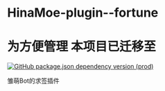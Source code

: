 # HinaMoe-plugin--fortune

# 为方便管理 本项目已迁移至

[![GitHub package.json dependency version (prod)](https://img.shields.io/badge/HinaMoe-Plugins-%23FFBCCB?logo=javascript)](https://github.com/retroxz/HinaMoe-plugins)

雏萌Bot的求签插件

